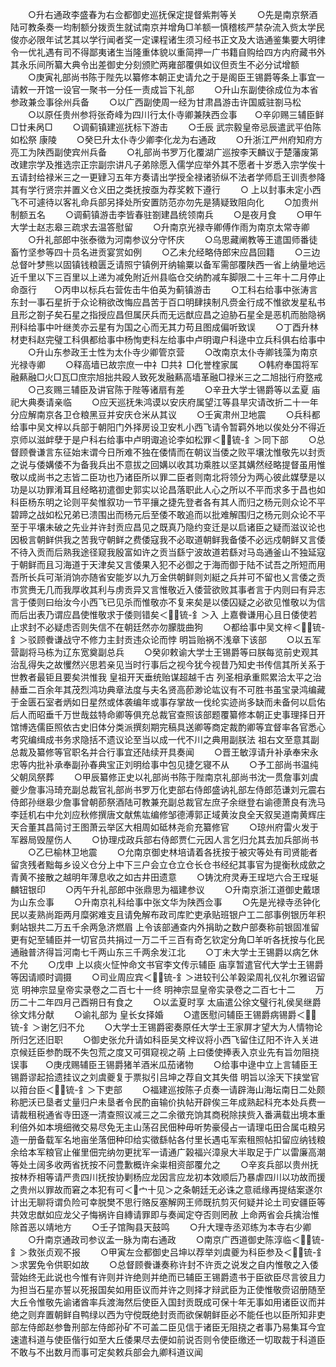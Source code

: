 <!-- { "loadSidebar": true } -->
　　○升右通政李盛春为右佥都御史巡抚保定提督紫荆等关
　　○先是南京祭酒陆可教条奏一均制额分拨贡生就试南京并增角□羊额一慎稽核严禁杂流入赀太学民俊亦必限年试艺其以学行闻者奖一定课程诸生须习经书正文及大诰通鉴集要大明律令一优礼遇有司不得鄙夷诸生当隆重体貌以重简押一广书籍自购给四方内府藏书外其永乐间所纂大典令出差御史分刻颁贮两雍部覆俱如议但贡生不必分试增额
　　○庚寅礼部尚书陈于陛先以纂修本朝正史请允之于是阁臣王锡爵等条上事宜一请敕一开馆一设官一聚书一分任一责成旨下礼部
　　○升山东副使徐成位为本省参政兼佥事徐州兵备
　　○以广西副使周一经为甘肃昌游击许国威驻劄马松
　　○以原任贵州参将张奇峰为四川行太仆寺卿兼陕西佥事　　○辛卯赐三辅臣鲜□廿耒呙□
　　○调蓟镇建巡抚标下游击
　　○壬辰  武宗毅皇帝忌辰遣武平伯陈如松祭  康陵
　　○癸巳升太仆寺少卿李化龙为右通政
　　○升浙江严州府知府方亮工为陕西副使宾州兵备
　　○礼部尚书罗万化覆湖广巡按李天麟议于楚藩废第改建宗学及推选宗正宗副宗讲凡子弟除愿入儒学应举外其不愿者十岁悉入宗学俟十五请封给禄米三之一更肄习五年方奏请出学授全禄诸骄纵不法者学师启王训责参降其有学行贤宗并置义仓义田之类抚按亟为荐奖敕下遵行
　　○  上以封事未定小西飞不可遽待以客礼命兵部另择处所安置防范亦勿先是猜疑致阻向化
　　○加贵州制额五名
　　○调蓟镇游击李皆春驻劄建昌统领南兵
　　○是夜月食
　　○甲午大学士赵志皋三疏求去温答慰留
　　○升南京光禄寺卿傅作雨为南京太常寺卿
　　○升礼部郎中张泰徵为河南参议分守怀庆
　　○乌思藏阐教等王遣国师番徒畜竹坚参等四十员名进贡宴赏如例
　　○乙未允经略侍郎宋应昌回籍
　　○三边总督叶梦熊以固镇钱粮匮乏请照宁镇例开纳输粟以备军需部覆陕西一省上纳量地远近千里以下三百里以上递为减免附近州县临仓交纳酌减车脚限二十三年十二月停止命亟行　　○丙申以标兵右营佐击牛伯英为蓟镇游击
　　○工科右给事中张涛言东封一事石星折于众论稍欲改悔应昌苦于百口明肆挟制凡赍金行成不惟欲发星私书且形之劄子矣石星之指授应昌但属厌兵而无远猷应昌之迫胁石星全是恶机而胎隐祸刑科给事中叶继羙亦云星有为国之心而无其力苟且图成偏听致误
　　○丁酉升林材吏科赵完璧工科俱都给事中杨恂吏科左给事中卢明诹户科逯中立兵科俱右给事中
　　○升山东参政王士性为太仆寺少卿管京营
　　○改南京太仆寺卿钱藻为南京光禄寺卿
　　○释高墙已故宗庶一中礻□共礻□化誉楏家属
　　○韩府奉国将军融爇融□火□瓦□庶宗旭拙共殴人致死发融爇高墙革融□禄米三之二旭拙行府墪戒
　　○己亥赐三辅臣及讲官陈于陛等诸扇有差
　　○辛丑大学士锡爵等以孟夏  庙祀大典奏请亲临
　　○应天巡抚朱鸿谟以安庆府属望江等县旱灾请改折二十一年分应解南京各卫仓粮黑豆并安庆仓米从其议
　　○壬寅肃州卫地震
　　○兵科都给事中吴文梓以兵部于朝阳门外择房设卫安札小西飞请令暂羁外地以俟处分不得近京师以滋衅孽于是户科右给事中卢明诹追论李如松罪＜锍-釒＞同下部
　　○总督顾餋谦言东征始末谓今日所难不独在倭情而在朝议当倭之败平壤沈惟敬先以封贡之说与倭媾倭不为备我兵出不意拔之回媾以收其功乘胜以坚其媾然经略提督虽用惟敬以成尚书之志皆二臣功也乃诸臣所以罪二臣者则南北将领分为两心彼此媒孽是以功是以功罪淆耳且经略初遣御史郭实以论昌落职此人心之所以不平而求多于昌也如科臣杨东明之论则平矣惟叙功一节平攘之捷先登者各有其人而归之杨元则众论不平碧蹄之战如松兄弟已溃围出而杨元后至倭不敢追而以批难解围归之杨元则众论不平至于平壤未破之先业并许封贡应昌见之既真乃隐约变迁是以启诸臣之疑而滋议论也因极言朝鲜供我之苦我守朝鲜之费倭寇我不必取道朝鲜我备倭不必远戍朝鲜又言倭不待入贡而后熟我途径窥我殷富如许之贡当繇宁波故道若繇对马岛通釜山不独延寇于朝鲜而且习海道于天津矣又言倭果入犯不必御之于海而御于陆不试吾之所短而用吾所长兵可渐消饷亦随省安能岁以九万金供朝鲜则刘綎之兵并可不留也乂言倭之贡市赏赉无几而我厚收其利与虏贡异又言惟敬近入倭营欲败其事者言于内则曰有异志言于倭则曰绐汝今小西飞已见杀而惟敬亦不复来矣是以倭囚疑之必欲见惟敬以为信而后出表乃谓应昌使惟敬求于倭则错矣＜锍-釒＞入  上嘉餋谦用心且日倭使若止求封不必疑虑否则失信不在朝廷然亦勿朦胧曲狗
　　○都给事中吴文梓＜锍-釒＞驳顾餋谦战守不修力主封贡违众论而悖  明旨贻祸不浅章下该部
　　○以五军营副将马栋为辽东宽奠副总兵
　　○癸卯敕谕大学士王锡爵等曰朕每览前史观其治乱得失之故戄然兴思若亲见当时行事后之视今犹今视昔乃知史书传信其所关系于世教者最钜且要矣洪惟我  皇祖开天垂统贻谋超越千古  列圣相承重熙累洽太平之治赫垂二百余年其茂烈鸿功典章法度与夫名贤高莭渺论竑议有不可胜书虽宝录鸿编藏于金匮石室者炳如日星然或体袭编年或事存掌故一伐纶实迹尚多缺而未备何以启佑后人而昭垂千万世哉兹特命卿等俱充总裁官查照该部题覆纂修本朝正史事理择日开馆博选儒臣照依古史旧体分类派撰刻期完稿具送卿等商定裁酌卿等宜督率各官悉心考究编缉成书务求隐括不遗议论至当以成一代不川之典用副朕法  祖右文至意其副总裁及纂修等官职名并合行事宜还陆续开具奏闻
　　○晋王敏淳请升补承奉宋永忠等内批补承奉副孙春典宝正刘明给事中包见捷乞寝不从
　　○予工部尚书温纯父朝凤祭葬
　　○甲辰纂修正史以礼部尚书陈于陛南京礼部尚书沈一贯詹事刘虞夔少詹事冯琦充副总裁官礼部尚书罗万化吏部右侍郎盛讷礼部左侍郎范谦刘元震右侍郎孙继皋少詹事曾朝莭祭酒陆可教兼充副总裁官左庶子余继登右谕德萧良有洗马李廷机右中允刘应秋修撰唐文献焦竑编修邹德溥郭正域黄汝良全天叙吴道南黄辉庄天合董其昌简讨王图萧云举区大相周如砥林尧俞充纂修官
　　○琼州府雷火发于军器局毁屋伤人
　　○协理戍政兵部右侍郎贾仁元因人言乞归允其去加兵部尚书
　　○乙巳榆林卫地震
　　○允南京御史林培请着各抚按于被灾等处有司贤能者留贪残者黜每乡设义仓分上中下三户会立仓立仓长仓书经纪其事官为提衡秋成歛之青黄不接散之越明年薄息收之如古井田遗意
　　○铸沈府灵寿王珵垲六合王珵埏麟钮银印
　　○丙午升礼部郎中张鼎思为福建参议
　　○升南京浙江道御史戴璟为山东佥事
　　○升南京礼科给事中张文华为陕西佥事
　　○先是光禄寺丞钟化民以麦熟尚距两月糜粥难支且请免解布政司库贮吏承贴班银户工二部事例银历年积剩站银共二万五千余两急济燃眉  上令该部通查内外捐助之数户部奏称前银固准留更有妃至辅臣并一切官员共捐过一万二千三百有奇乞钦定分角□羊听各抚按与化民通融普济得旨河南七千两山东三千两余发江北
　　○丁未大学士王锡爵以病乞休不允
　　○戊申  上以痰火怔忡命文书官李文传示辅臣  庙享暂遣官代大学士王锡爵等因请顺时调摄
　　○司业周应宾＜锍-釒＞进较刊公羊榖梁周礼仪礼尔雅诏留览
明神宗显皇帝实录卷之二百七十一终
明神宗显皇帝实录卷之二百七十二
　　万历二十二年四月己酉朔日有食之
　　○以孟夏时享  太庙遣公徐文璧行礼侯吴继爵徐文炜分献
　　○谕礼部为  皇长女择婚
　　○遣医慰问辅臣王锡爵病锡爵＜锍-釒＞谢乞归不允
　　○大学士王锡爵密奏原任大学士王家屏才望大为人情物论所归乞还旧职
　　○御史张允升请如科臣吴文梓议将小西飞留住辽阳不许入关进京候廷臣参酌既不失包荒之度又可弭窥视之萌  上曰倭使捧表入京业先有旨勿阻挠误事　　○庚戌赐辅臣王锡爵猪羊酒米瓜茄诸物
　　○给事中逯中立上言辅臣王锡爵谬起拾遗挂议之刘虞夔复于票拟引吕坤之荐自文其失借  明旨以涂天下挟堂官以箝台臣＜锍-釒＞下吏部
　　○福建巡按陈子贞奏一请辟海山海坛南日二处颇称肥沃已垦者丈量归户未垦者令民酌亩输价执帖开辟俟三年成熟起科充本处兵费一请裁租税通省寺田逐一清查照议减三之二余徵充饷其商税除挟赀入番满载出境本重利倍外如本境细微交易尽免无主山荡召民佃种毋听势豪侵占一请理屯田合属屯粮另造一册备载军名地亩坐落佃种印给实徵繇帖各付里长遇屯军索租照帖扣留应纳钱粮余给本军粮官止催里佃完纳勿更扰军一请通广榖福兴漳泉大半取足于广以雷廉高潮等处土阔多收两省抚按不问豊歉概许籴粜相资部覆允之
　　○辛亥兵部以贵州抚按林乔相等请严贵四川抚按协剿杨应龙因言应龙初本效顺后乃暴虐四川以功故而援之贵州以罪故而窘之本犯有可＜宀十见＞之条朝廷无必诛之意祗缘再提结案遂尔计出无聊将谓负险可幸脱樊不思行赂反塞解网王师既抗剪灭何疑并论土司安疆臣等共效忠猷如应龙父子悔祸许自縳请罪即与奏闻定夺否则罔赦  上命两省会兵擒治惟除首恶以靖地方
　　○壬子馆陶县天鼓鸣
　　○升大理寺丞邓练为本寺右少卿
　　○升南京通政司参议孟一脉为南右通政
　　○南京广西道御史陈淳临＜锍-釒＞救张贞观不报
　　○甲寅左佥都御史吕坤以荐举刘虞夔为科臣参及＜锍-釒＞求罢免令供职如故
　　○总督顾餋谦奏称许封不许贡之说发之自内惟敬之入倭营始终无此说也今惟有许则并许绝则并绝而已辅臣王锡爵遗书于臣欲臣尽言彼且力为担当石星亦誓以死报国矣如用臣议而并许之则择才辩武臣为正使惟敬赍诏册随至大丘令惟敬先谕诸酋率兵渡海然后使臣入国封贡既成可保十年无事如用诸臣议而并绝之则弃置朝鲜自鸭绿以西为守傥既绝封贡而欲保朝鲜臣必不能任也以臣所知非吏部左侍郎赵参鲁刑部左侍郎孙矿不可盖二臣见信于诸臣无阻挠之者事乃易集耳今宜速遣科道与使臣偕行如至大丘倭果尽去便如前说否则令使臣缴还一切取裁于科道臣不敢与不出数月而事可定矣敕兵部会九卿科道议闻
